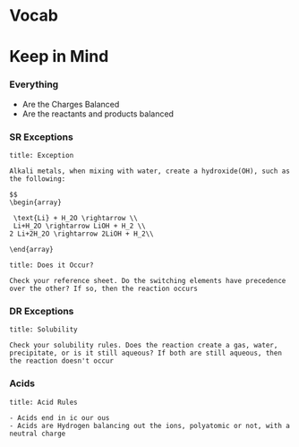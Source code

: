 # Vocab

# Keep in Mind

### Everything

- Are the Charges Balanced
- Are the reactants and products balanced

### SR Exceptions
```ad-info
title: Exception

Alkali metals, when mixing with water, create a hydroxide(OH), such as the following:

$$
\begin{array}

 \text{Li} + H_2O \rightarrow \\
 Li+H_2O \rightarrow LiOH + H_2 \\
2 Li+2H_2O \rightarrow 2LiOH + H_2\\

\end{array}
```

```ad-info
title: Does it Occur?

Check your reference sheet. Do the switching elements have precedence over the other? If so, then the reaction occurs
```
### DR Exceptions
```ad-info
title: Solubility

Check your solubility rules. Does the reaction create a gas, water, precipitate, or is it still aqueous? If both are still aqueous, then the reaction doesn't occur

```

### Acids
```ad-info
title: Acid Rules

- Acids end in ic our ous
- Acids are Hydrogen balancing out the ions, polyatomic or not, with a neutral charge
```